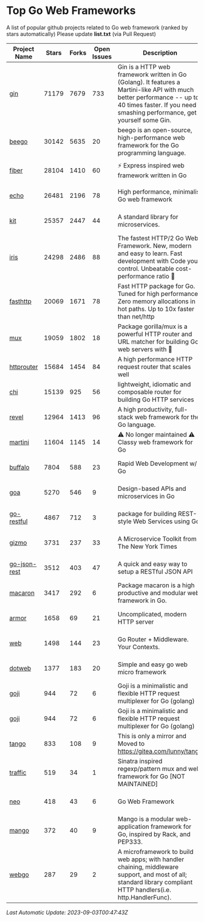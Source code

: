 # Top Go Web Frameworks
A list of popular github projects related to Go web framework (ranked by stars automatically)
Please update **list.txt** (via Pull Request)

| Project Name | Stars | Forks | Open Issues | Description | Last Commit |
| ------------ | ----- | ----- | ----------- | ----------- | ----------- |
| [gin](https://github.com/gin-gonic/gin) | 71179 | 7679 | 733 | Gin is a HTTP web framework written in Go (Golang). It features a Martini-like API with much better performance -- up to 40 times faster. If you need smashing performance, get yourself some Gin. | 2023-08-27 08:58:36 |
| [beego](https://github.com/beego/beego) | 30142 | 5635 | 20 | beego is an open-source, high-performance web framework for the Go programming language. | 2023-08-29 12:56:51 |
| [fiber](https://github.com/gofiber/fiber) | 28104 | 1410 | 60 | ⚡️ Express inspired web framework written in Go | 2023-09-02 16:27:18 |
| [echo](https://github.com/labstack/echo) | 26481 | 2196 | 78 | High performance, minimalist Go web framework | 2023-08-12 06:01:30 |
| [kit](https://github.com/go-kit/kit) | 25357 | 2447 | 44 | A standard library for microservices. | 2023-05-29 21:23:33 |
| [iris](https://github.com/kataras/iris) | 24298 | 2486 | 88 | The fastest HTTP/2 Go Web Framework. New, modern and easy to learn. Fast development with Code you control. Unbeatable cost-performance ratio :rocket: | 2023-09-01 08:03:37 |
| [fasthttp](https://github.com/valyala/fasthttp) | 20069 | 1671 | 78 | Fast HTTP package for Go. Tuned for high performance. Zero memory allocations in hot paths. Up to 10x faster than net/http | 2023-09-02 15:56:18 |
| [mux](https://github.com/gorilla/mux) | 19059 | 1802 | 18 | Package gorilla/mux is a powerful HTTP router and URL matcher for building Go web servers with 🦍 | 2023-08-24 19:57:51 |
| [httprouter](https://github.com/julienschmidt/httprouter) | 15684 | 1454 | 84 | A high performance HTTP request router that scales well | 2022-06-03 15:51:59 |
| [chi](https://github.com/go-chi/chi) | 15139 | 925 | 56 | lightweight, idiomatic and composable router for building Go HTTP services | 2023-08-08 19:06:48 |
| [revel](https://github.com/revel/revel) | 12964 | 1413 | 96 | A high productivity, full-stack web framework for the Go language. | 2022-04-12 20:53:30 |
| [martini](https://github.com/go-martini/martini) | 11604 | 1145 | 14 | ⚠️ No longer maintained ⚠️  Classy web framework for Go | 2017-01-21 21:58:54 |
| [buffalo](https://github.com/gobuffalo/buffalo) | 7804 | 588 | 23 | Rapid Web Development w/ Go | 2023-01-26 15:34:17 |
| [goa](https://github.com/goadesign/goa) | 5270 | 546 | 9 | Design-based APIs and microservices in Go | 2023-09-01 15:52:03 |
| [go-restful](https://github.com/emicklei/go-restful) | 4867 | 712 | 3 | package for building REST-style Web Services using Go | 2023-08-19 07:17:29 |
| [gizmo](https://github.com/nytimes/gizmo) | 3731 | 237 | 33 | A Microservice Toolkit from The New York Times | 2021-04-30 15:27:05 |
| [go-json-rest](https://github.com/ant0ine/go-json-rest) | 3512 | 403 | 47 | A quick and easy way to setup a RESTful JSON API | 2017-09-13 04:12:08 |
| [macaron](https://github.com/go-macaron/macaron) | 3417 | 292 | 6 | Package macaron is a high productive and modular web framework in Go. | 2023-08-07 03:07:21 |
| [armor](https://github.com/labstack/armor) | 1658 | 69 | 21 | Uncomplicated, modern HTTP server | 2019-08-03 18:10:09 |
| [web](https://github.com/gocraft/web) | 1498 | 144 | 23 | Go Router + Middleware. Your Contexts. | 2019-02-07 15:06:52 |
| [dotweb](https://github.com/devfeel/dotweb) | 1377 | 183 | 20 | Simple and easy go web micro framework | 2023-04-15 08:06:03 |
| [goji](https://github.com/goji/goji) | 944 | 72 | 6 | Goji is a minimalistic and flexible HTTP request multiplexer for Go (golang) | 2019-01-26 23:58:29 |
| [goji](https://github.com/goji/goji) | 944 | 72 | 6 | Goji is a minimalistic and flexible HTTP request multiplexer for Go (golang) | 2019-01-26 23:58:29 |
| [tango](https://github.com/lunny/tango) | 833 | 108 | 9 | This is only a mirror and Moved to https://gitea.com/lunny/tango | 2019-05-17 03:31:10 |
| [traffic](https://github.com/gravityblast/traffic) | 519 | 34 | 1 | Sinatra inspired regexp/pattern mux and web framework for Go [NOT MAINTAINED] | 2015-11-26 21:31:07 |
| [neo](https://github.com/ivpusic/neo) | 418 | 43 | 6 | Go Web Framework | 2017-08-14 23:54:31 |
| [mango](https://github.com/paulbellamy/mango) | 372 | 40 | 9 | Mango is a modular web-application framework for Go, inspired by Rack, and PEP333. | 2017-10-17 08:18:43 |
| [webgo](https://github.com/bnkamalesh/webgo) | 287 | 29 | 2 | A microframework to build web apps; with handler chaining, middleware support, and most of all; standard library compliant HTTP handlers(i.e. http.HandlerFunc). | 2023-03-08 16:03:21 |

*Last Automatic Update: 2023-09-03T00:47:43Z*